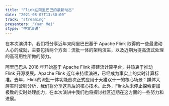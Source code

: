 ```yaml
---
title: "Flink在阿里巴巴的最新动态"
date: "2021-08-07T13:30:00" 
track: "streaming"
presenters: "Yuan Mei"
stype: "中文演讲"
---
```

在本次演讲中，我们将分享近年来阿里巴巴基于 Apache Flink 取得的一些最激动人心的成就，主要包括两个方面：流批一体的架构演进，以及近期为提高流式处理的高可用性所做的努力。

阿里巴巴从 2016 年开始基于 Apache Flink 搭建流计算平台，并热衷于推动 Flink 开源发展。Apache Flink 近年来持续演进，已经成为事实上的实时计算标准。去年，Flink的流批一体功能首次正式应用于天猫双十一的核心场景：媒体大屏实时营销分析，我们将分享这背后的核心技术。此外，Flink从未停止探索更加极致的实时处理能力，在本次演讲中我们也将探讨社区近期在这方面的一些努力和进展。